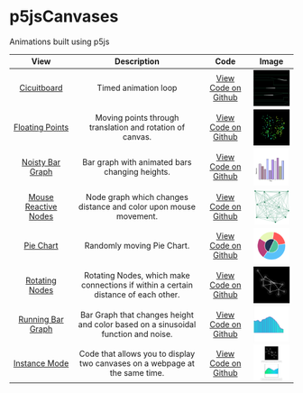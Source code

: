 # p5jsCanvases
Animations built using p5js

|   View  |   Description  |   Code   |   Image  |  
|:--------------:|:-------------:|:-----------:|:--------------:|
|[Cicuitboard](https://editor.p5js.org/jbrdge/present/wCNWR_xvJ)|Timed animation loop|[View Code on Github](https://github.com/jbrdge/p5jsCanvases/blob/master/circuitboard.js)|<img align="center" width="120" src="https://raw.githubusercontent.com/jbrdge/p5jsCanvases/master/images/circuitboard.png">|
|[Floating Points](https://editor.p5js.org/jbrdge/present/zsY-AfIus)|Moving points through translation and rotation of canvas.|[View Code on Github](https://github.com/jbrdge/p5jsCanvases/blob/master/floatingpoints.js)|<img align="center" width="120" src="https://raw.githubusercontent.com/jbrdge/p5jsCanvases/master/images/floatingPoints.png">|
|[Noisty Bar Graph](https://editor.p5js.org/jbrdge/present/7XgbgcvzB)|Bar graph with animated bars changing heights.|[View Code on Github](https://github.com/jbrdge/p5jsCanvases/blob/master/noisyBarGraph.js)|<img align="center" width="120" src="https://raw.githubusercontent.com/jbrdge/p5jsCanvases/master/images/noisyBarGraph.png">|
|[Mouse Reactive Nodes](https://editor.p5js.org/jbrdge/present/TWolT_Vin)|Node graph which changes distance and color upon mouse movement.|[View Code on Github](https://github.com/jbrdge/p5jsCanvases/blob/master/mouseReactiveNodes.js)|<img align="center" width="120" src="https://raw.githubusercontent.com/jbrdge/p5jsCanvases/master/images/mouseReactiveNodes.png">|
|[Pie Chart](https://editor.p5js.org/jbrdge/present/IqnZYWGqY)|Randomly moving Pie Chart.|[View Code on Github](https://github.com/jbrdge/p5jsCanvases/blob/master/pieChart.js)|<img align="center" width="120" src="https://raw.githubusercontent.com/jbrdge/p5jsCanvases/master/images/pieChart.png">|
|[Rotating Nodes](https://editor.p5js.org/jbrdge/present/CCK5GWRiC)|Rotating Nodes, which make connections if within a certain distance of each other.|[View Code on Github](https://github.com/jbrdge/p5jsCanvases/blob/master/rotatingNodes.js)|<img align="center" width="120" src="https://raw.githubusercontent.com/jbrdge/p5jsCanvases/master/images/rotatingNodes.png">|
|[Running Bar Graph](https://editor.p5js.org/jbrdge/present/KyuWOYUNU)|Bar Graph that changes height and color based on a sinusoidal function and noise.|[View Code on Github](https://github.com/jbrdge/p5jsCanvases/blob/master/runningBarGraph.js)|<img align="center" width="120" src="https://raw.githubusercontent.com/jbrdge/p5jsCanvases/master/images/runningBarGraph.png">|
|[Instance Mode](https://github.com/jbrdge/p5jsCanvases/blob/master/instanceMode.html)|Code that allows you to display two canvases on a webpage at the same time.|[View Code on Github](https://github.com/jbrdge/p5jsCanvases/blob/master/instanceMode.html)|<img align="center" width="120" src="https://raw.githubusercontent.com/jbrdge/p5jsCanvases/master/images/instanceMode.png">|
